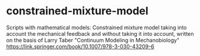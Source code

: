 # constrained-mixture-model
Scripts with mathematical models: Constrained mixture model taking into account the mechanical feedback and without taking it into account, written on the basis of Larry Taber "Continuum Modeling in Mechanobiology" https://link.springer.com/book/10.1007/978-3-030-43209-6
